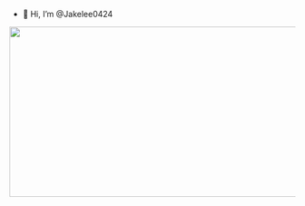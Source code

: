 - 👋 Hi, I’m @Jakelee0424<br>

<a href="https://github.com/devxb/gitanimals">
<img
  src="https://render.gitanimals.org/farms/Jakelee0424"
  width="600"
  height="300"
/>
</a>

<!---
Jakelee0424/Jakelee0424 is a ✨ special ✨ repository because its `README.md` (this file) appears on your GitHub profile.
You can click the Preview link to take a look at your changes.
--->
